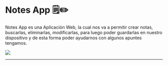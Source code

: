# Notes App 🗒✏
<p>Notes App es una Aplicación Web, la cual nos va a permitir crear notas, buscarlas, eliminarlas, modificarlas, para luego poder guardarlas en nuestro dispositivo y de esta forma poder ayudarnos con algunos apuntes tengamos.</p>
<img src="https://i.imgur.com/R3O2ww7.gif" >
<hr>
<br>
